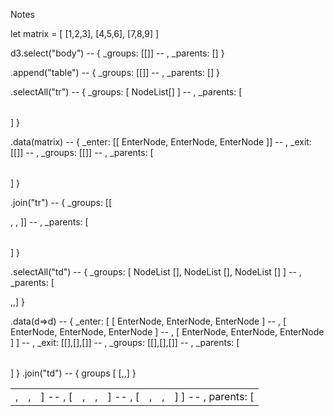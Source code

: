 Notes

let matrix = [ [1,2,3], [4,5,6], [7,8,9] ]

d3.select("body")    -- { _groups: [[<body>]]
                     -- , _parents: [<html>] }

  .append("table")   -- { _groups: [[<table>]]
                     -- , _parents: [<html>] }

  .selectAll("tr")   -- { _groups: [ NodeList[] ]
                     -- , _parents: [<table>] }

  .data(matrix)      -- { _enter: [[ EnterNode, EnterNode, EnterNode ]]
                     -- , _exit: [[]]
                     -- , _groups: [[]]
                     -- , _parents: [<table>] }

  .join("tr")        -- { _groups: [[<tr>, <tr>, <tr>]]
                     -- , _parents: [<table>] }

  .selectAll("td")   -- { _groups: [ NodeList [], NodeList [], NodeList [] ]
                     -- , _parents: [<tr>,<tr>,<tr>] }

  .data(d=>d)        -- { _enter: [ [ EnterNode, EnterNode, EnterNode ]
                     --           , [ EnterNode, EnterNode, EnterNode ]
                     --           , [ EnterNode, EnterNode, EnterNode ] ]
                     -- , _exit: [[],[],[]]
                     -- , _groups: [[],[],[]]
                     -- , _parents: [<table>] }
  .join("td")        -- { groups [ [<td>,<td>,<td>]
                     --          , [<td>,<td>,<td>]
                     --          , [<td>,<td>,<td>] ]
                     -- , parents: [<tr>,<tr>,<tr>] }